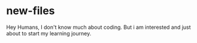 # new-files

Hey Humans, I don't know much about coding. But i am interested and just about to start my learning journey. 
